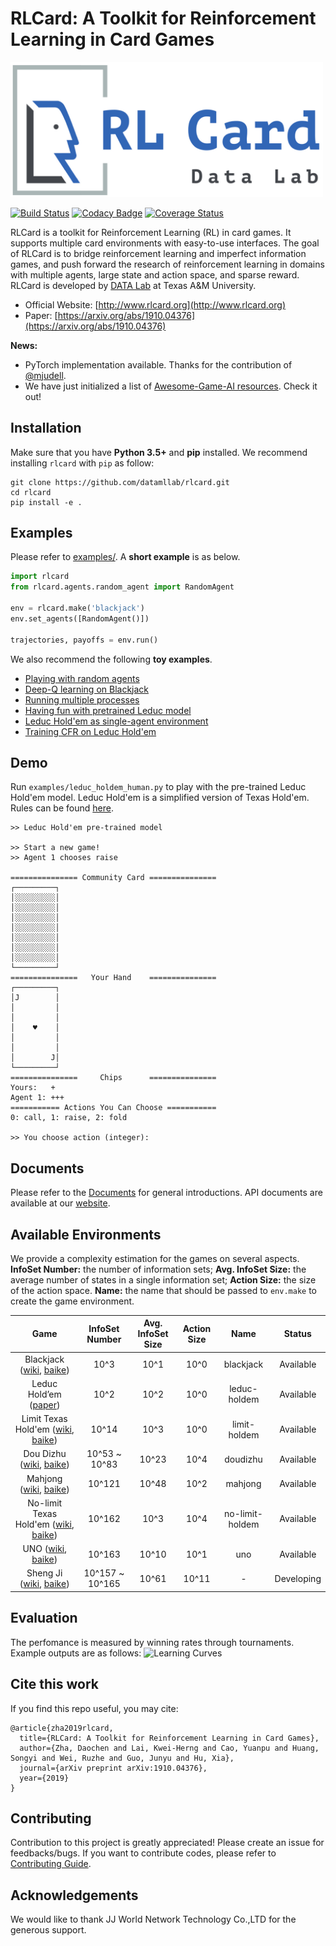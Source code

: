 # RLCard: A Toolkit for Reinforcement Learning in Card Games
<img width="500" src="./docs/imgs/logo.jpg" alt="Logo" />

[![Build Status](https://travis-ci.org/datamllab/RLCard.svg?branch=master)](https://travis-ci.org/datamllab/RLCard)
[![Codacy Badge](https://api.codacy.com/project/badge/Grade/248eb15c086748a4bcc830755f1bd798)](https://www.codacy.com/manual/daochenzha/rlcard?utm_source=github.com&amp;utm_medium=referral&amp;utm_content=datamllab/rlcard&amp;utm_campaign=Badge_Grade)
[![Coverage Status](https://coveralls.io/repos/github/datamllab/rlcard/badge.svg)](https://coveralls.io/github/datamllab/rlcard?branch=master)

RLCard is a toolkit for Reinforcement Learning (RL) in card games. It supports multiple card environments with easy-to-use interfaces. The goal of RLCard is to bridge reinforcement learning and imperfect information games, and push forward the research of reinforcement learning in domains with multiple agents, large state and action space, and sparse reward. RLCard is developed by [DATA Lab](http://faculty.cs.tamu.edu/xiahu/) at Texas A&M University.

*   Official Website: [http://www.rlcard.org](http://www.rlcard.org)
*   Paper: [https://arxiv.org/abs/1910.04376](https://arxiv.org/abs/1910.04376)

**News:**
*   PyTorch implementation available. Thanks for the contribution of [@mjudell](https://github.com/mjudell).
*   We have just initialized a list of [Awesome-Game-AI resources](https://github.com/datamllab/awesome-game-ai). Check it out!

## Installation
Make sure that you have **Python 3.5+** and **pip** installed. We recommend installing `rlcard` with `pip` as follow:

```
git clone https://github.com/datamllab/rlcard.git
cd rlcard
pip install -e .
```

## Examples
Please refer to [examples/](examples). A **short example** is as below.

```python
import rlcard
from rlcard.agents.random_agent import RandomAgent

env = rlcard.make('blackjack')
env.set_agents([RandomAgent()])

trajectories, payoffs = env.run()
```

We also recommend the following **toy examples**.

*   [Playing with random agents](docs/toy-examples.md#playing-with-random-agents)
*   [Deep-Q learning on Blackjack](docs/toy-examples.md#deep-q-learning-on-blackjack)
*   [Running multiple processes](docs/toy-examples.md#running-multiple-processes)
*   [Having fun with pretrained Leduc model](docs/toy-examples.md#having-fun-with-pretrained-leduc-model)
*   [Leduc Hold'em as single-agent environment](docs/toy-examples.md#leduc-holdem-as-single-agent-environment)
*   [Training CFR on Leduc Hold'em](docs/toy-examples.md#training-cfr-on-leduc-holdem)

## Demo
Run `examples/leduc_holdem_human.py` to play with the pre-trained Leduc Hold'em model. Leduc Hold'em is a simplified version of Texas Hold'em. Rules can be found [here](docs/games.md#leduc-holdem).

```
>> Leduc Hold'em pre-trained model

>> Start a new game!
>> Agent 1 chooses raise

=============== Community Card ===============
┌─────────┐
│░░░░░░░░░│
│░░░░░░░░░│
│░░░░░░░░░│
│░░░░░░░░░│
│░░░░░░░░░│
│░░░░░░░░░│
│░░░░░░░░░│
└─────────┘
===============   Your Hand    ===============
┌─────────┐
│J        │
│         │
│         │
│    ♥    │
│         │
│         │
│        J│
└─────────┘
===============     Chips      ===============
Yours:   +
Agent 1: +++
=========== Actions You Can Choose ===========
0: call, 1: raise, 2: fold

>> You choose action (integer):
```

## Documents
Please refer to the [Documents](docs/README.md) for general introductions. API documents are available at our [website](http://www.rlcard.org).

## Available Environments
We provide a complexity estimation for the games on several aspects. **InfoSet Number:** the number of information sets; **Avg. InfoSet Size:** the average number of states in a single information set; **Action Size:** the size of the action space. **Name:** the name that should be passed to `env.make` to create the game environment.

| Game                                                                                                                                                                                           | InfoSet Number  | Avg. InfoSet Size | Action Size | Name            | Status     |
| :--------------------------------------------------------------------------------------------------------------------------------------------------------------------------------------------: | :-------------: | :---------------: | :---------: | :-------------: | :--------: |
| Blackjack ([wiki](https://en.wikipedia.org/wiki/Blackjack), [baike](https://baike.baidu.com/item/21%E7%82%B9/5481683?fr=aladdin))                                                              | 10^3            | 10^1              | 10^0        | blackjack       | Available  |
| Leduc Hold’em ([paper](http://poker.cs.ualberta.ca/publications/UAI05.pdf))                                                                                                                    | 10^2            | 10^2              | 10^0        | leduc-holdem    | Available  |
| Limit Texas Hold'em ([wiki](https://en.wikipedia.org/wiki/Texas_hold_%27em), [baike](https://baike.baidu.com/item/%E5%BE%B7%E5%85%8B%E8%90%A8%E6%96%AF%E6%89%91%E5%85%8B/83440?fr=aladdin))    | 10^14           | 10^3              | 10^0        | limit-holdem    | Available  |
| Dou Dizhu ([wiki](https://en.wikipedia.org/wiki/Dou_dizhu), [baike](https://baike.baidu.com/item/%E6%96%97%E5%9C%B0%E4%B8%BB/177997?fr=aladdin))                                               | 10^53 ~ 10^83   | 10^23             | 10^4        | doudizhu        | Available  |
| Mahjong ([wiki](https://en.wikipedia.org/wiki/Competition_Mahjong_scoring_rules), [baike](https://baike.baidu.com/item/%E9%BA%BB%E5%B0%86/215))                                                | 10^121          | 10^48             | 10^2        | mahjong         | Available  | 
| No-limit Texas Hold'em ([wiki](https://en.wikipedia.org/wiki/Texas_hold_%27em), [baike](https://baike.baidu.com/item/%E5%BE%B7%E5%85%8B%E8%90%A8%E6%96%AF%E6%89%91%E5%85%8B/83440?fr=aladdin)) | 10^162          | 10^3              | 10^4        | no-limit-holdem | Available  |
| UNO ([wiki](https://en.wikipedia.org/wiki/Uno_\(card_game\)), [baike](https://baike.baidu.com/item/UNO%E7%89%8C/2249587))                                                                      |  10^163         | 10^10             | 10^1        | uno             | Available  |
| Sheng Ji ([wiki](https://en.wikipedia.org/wiki/Sheng_ji), [baike](https://baike.baidu.com/item/%E5%8D%87%E7%BA%A7/3563150))                                                                    | 10^157 ~ 10^165 | 10^61             | 10^11       | -               | Developing |

## Evaluation
The perfomance is measured by winning rates through tournaments. Example outputs are as follows:
![Learning Curves](http://rlcard.org/imgs/curves.png "Learning Curves")

## Cite this work
If you find this repo useful, you may cite:
```
@article{zha2019rlcard,
  title={RLCard: A Toolkit for Reinforcement Learning in Card Games},
  author={Zha, Daochen and Lai, Kwei-Herng and Cao, Yuanpu and Huang, Songyi and Wei, Ruzhe and Guo, Junyu and Hu, Xia},
  journal={arXiv preprint arXiv:1910.04376},
  year={2019}
}
```

## Contributing
Contribution to this project is greatly appreciated! Please create an issue for feedbacks/bugs. If you want to contribute codes, please refer to [Contributing Guide](./CONTRIBUTING.md).

## Acknowledgements
We would like to thank JJ World Network Technology Co.,LTD for the generous support.
